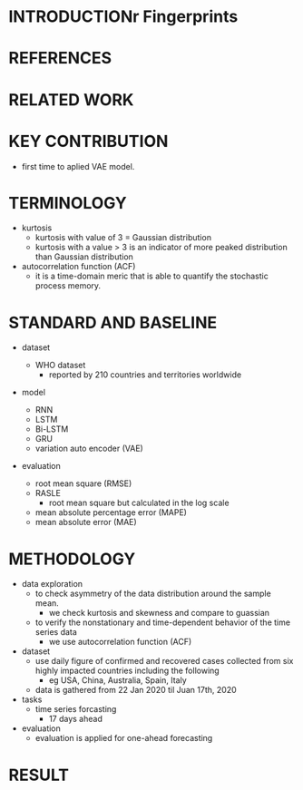 # INTRODUCTIONr Fingerprints

# REFERENCES
# RELATED WORK
# KEY CONTRIBUTION
* first time to aplied VAE model.
# TERMINOLOGY
* kurtosis
    * kurtosis with value of 3 = Gaussian distribution
    * kurtosis with a value > 3 is an indicator of more peaked distribution than Gaussian distribution
* autocorrelation function (ACF)
    * it is a time-domain meric that is able to quantify the stochastic process memory.

# STANDARD AND BASELINE

* dataset
    * WHO dataset 
        * reported by 210 countries and territories worldwide
* model 
    * RNN
    * LSTM
    * Bi-LSTM
    * GRU
    * variation auto encoder (VAE)

* evaluation

    * root mean square (RMSE)
    * RASLE 
        * root mean square but calculated in the log scale
    * mean absolute percentage error (MAPE)
    * mean absolute error (MAE)

# METHODOLOGY
* data exploration
    * to check asymmetry of the data distribution around the sample mean. 
        * we check kurtosis and skewness and compare to guassian 
    * to verify the nonstationary and time-dependent behavior of the time series data
        * we use autocorrelation function (ACF)
* dataset
    * use daily figure of confirmed and recovered cases collected from six 
     highly impacted countries including the following
        * eg USA, China, Australia, Spain, Italy
    * data is gathered from 22 Jan 2020 til Juan 17th, 2020
* tasks
    * time series forcasting 
        * 17 days ahead 
* evaluation
    * evaluation is applied for one-ahead forecasting  
# RESULT
